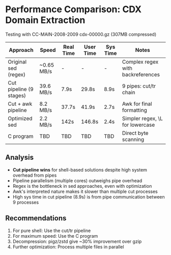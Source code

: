 # Performance Comparison: CDX Domain Extraction

Testing with CC-MAIN-2008-2009 cdx-00000.gz (307MB compressed)

| Approach | Speed | Real Time | User Time | Sys Time | Notes |
|----------|-------|-----------|-----------|----------|-------|
| Original sed (regex) | ~0.65 MB/s | - | - | - | Complex regex with backreferences |
| Cut pipeline (9 stages) | 39.6 MB/s | 7.9s | 29.8s | 8.9s | 9 pipes: cut/tr chain |
| Cut + awk pipeline | 8.2 MB/s | 37.7s | 41.9s | 2.7s | Awk for final formatting |
| Optimized sed | 2.2 MB/s | 142s | 146.8s | 2.4s | Simpler regex, \L for lowercase |
| C program | TBD | TBD | TBD | TBD | Direct byte scanning |

## Analysis

- **Cut pipeline wins** for shell-based solutions despite high system overhead from pipes
- Pipeline parallelism (multiple cores) outweighs pipe overhead
- Regex is the bottleneck in sed approaches, even with optimization
- Awk's interpreted nature makes it slower than multiple cut processes
- High sys time in cut pipeline (8.9s) is from pipe communication between 9 processes

## Recommendations

1. For pure shell: Use the cut/tr pipeline
2. For maximum speed: Use the C program
3. Decompression: pigz/zstd give ~30% improvement over gzip
4. Further optimization: Process multiple files in parallel